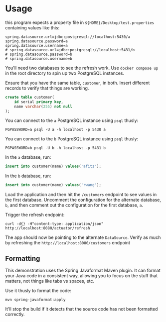 # Usage 

this program expects a property file in `${HOME}/Desktop/test.properties` containing values like this: 

```properties 
spring.datasource.url=jdbc:postgresql://localhost:5430/a
spring.datasource.password=a
spring.datasource.username=a
# spring.datasource.url=jdbc:postgresql://localhost:5431/b
# spring.datasource.password=b
# spring.datasource.username=b
```

You'll need two databases to see the refresh work. Use `docker compose up` in the root directory to spin up two PostgreSQL instances.

Ensure that you have the same table, `customer`, in both. Insert different records to verify that things are working. 

```sql 
create table customer(
    id serial primary key, 
    name varchar(255) not null
);
```

You can connect to the `a` PostgreSQL instance using `psql` thusly:

```shell 
PGPASSWORD=a psql -U a -h localhost -p 5430 a 
```

You can connect to the `b` PostgreSQL instance using `psql` thusly:

```shell 
PGPASSWORD=b psql -U b -h localhost -p 5431 b 
```

In the `a` database, run: 

```sql 
insert into customer(name) values('afitz');
```

In the `b` database, run:

```sql 
insert into customer(name) values('rwang');
```

Load the application and then hit the `/customers` endpoint to see values in the first database. Uncomment the configuration for the alternate database, `b`, and then comment out the configuration for the first database, `a`. 

Trigger the refresh endpoint: 

```shell
curl -d{} -H"content-type: application/json" http://localhost:8080/actuator/refresh
```

The app should now be pointing to the alternate `DataSource`. Verify as much by refreshing the `http://localhost:8080/customers` endpoint

## Formatting 

This demonstration uses the Spring Javaformat Maven plugin. It can format your Java code in a consistent way, allowing you 
to focus on the stuff that matters, not things like tabs vs spaces, etc. 

Use it thusly to format the code: 

```shell 
mvn spring-javaformat:apply
```

It'll stop the build if it detects that the source code has not been formatted correctly.